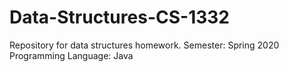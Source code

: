 # Data-Structures-CS-1332

Repository for data structures homework.
Semester: Spring 2020
Programming Language: Java
